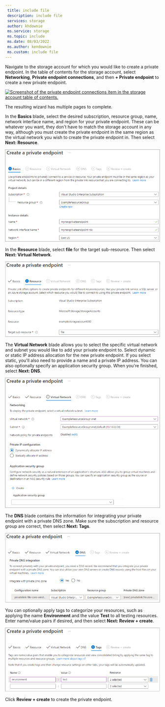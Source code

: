 ```yaml
---
 title: include file
 description: include file
 services: storage
 author: khdownie
 ms.service: storage
 ms.topic: include
 ms.date: 08/03/2022
 ms.author: kendownie
 ms.custom: include file
---
```

Navigate to the storage account for which you would like to create a private endpoint. In the table of contents for the storage account, select **Networking**, **Private endpoint connections**, and then **+ Private endpoint** to create a new private endpoint.

[![Screenshot of the private endpoint connections item in the storage account table of contents.](media/storage-files-networking-endpoints-private-portal/create-private-endpoint-0.png)](media/storage-files-networking-endpoints-private-portal/create-private-endpoint-0.png#lightbox)

The resulting wizard has multiple pages to complete.

In the **Basics** blade, select the desired subscription, resource group, name, network interface name, and region for your private endpoint. These can be whatever you want, they don't have to match the storage account in any way, although you must create the private endpoint in the same region as the virtual network you wish to create the private endpoint in. Then select **Next: Resource**.

[![Screenshot showing how to provide the project and instance details for a new private endpoint.](media/storage-files-networking-endpoints-private-portal/private-endpoint-basics.png)](media/storage-files-networking-endpoints-private-portal/private-endpoint-basics.png#lightbox)

In the **Resource** blade, select **file** for the target sub-resource. Then select **Next: Virtual Network**.

[![Screenshot showing how to select which resource you would like to connect to using the new private endpoint.](media/storage-files-networking-endpoints-private-portal/private-endpoint-resource.png)](media/storage-files-networking-endpoints-private-portal/private-endpoint-resource.png#lightbox)

The **Virtual Network** blade allows you to select the specific virtual network and subnet you would like to add your private endpoint to. Select dynamic or static IP address allocation for the new private endpoint. If you select static, you'll also need to provide a name and a private IP address. You can also optionally specify an application security group. When you're finished, select **Next: DNS**.

[![Screenshot showing how to provide virtual network, subnet, and IP address details for the new private endpoint.](media/storage-files-networking-endpoints-private-portal/private-endpoint-virtual-network.png)](media/storage-files-networking-endpoints-private-portal/private-endpoint-virtual-network.png#lightbox)

The **DNS** blade contains the information for integrating your private endpoint with a private DNS zone. Make sure the subscription and resource group are correct, then select **Next: Tags**.

[![Screenshot showing how to integrate your private endpoint with a private DNS zone.](media/storage-files-networking-endpoints-private-portal/private-endpoint-dns.png)](media/storage-files-networking-endpoints-private-portal/private-endpoint-dns.png#lightbox)

You can optionally apply tags to categorize your resources, such as applying the name **Environment** and the value **Test** to all testing resources. Enter name/value pairs if desired, and then select **Next: Review + create**.

[![Screenshot showing how to optionally tag your private endpoint with name/value pairs for easy categorization.](media/storage-files-networking-endpoints-private-portal/private-endpoint-tags.png)](media/storage-files-networking-endpoints-private-portal/private-endpoint-tags.png#lightbox)

Click **Review + create** to create the private endpoint.
